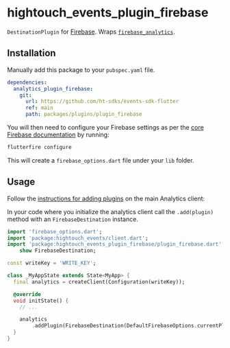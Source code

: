 # hightouch_events_plugin_firebase

`DestinationPlugin` for [Firebase](https://firebase.google.com). Wraps [`firebase_analytics`](https://pub.dev/packages/firebase_analytics).

## Installation

Manually add this package to your `pubspec.yaml` file.

```yaml
dependencies:
  analytics_plugin_firebase:
    git:
      url: https://github.com/ht-sdks/events-sdk-flutter
      ref: main
      path: packages/plugins/plugin_firebase
```

You will then need to configure your Firebase settings as per the [core Firebase documentation](https://firebase.google.com/docs/flutter/setup?platform=web) by running:

```bash
flutterfire configure
```

This will create a `firebase_options.dart` file under your `lib` folder.

## Usage

Follow the [instructions for adding plugins](https://github.com/ht-sdks/events-sdk-flutter_#adding-plugins) on the main Analytics client:

In your code where you initialize the analytics client call the `.add(plugin)` method with an `FirebaseDestination` instance.

```dart
import 'firebase_options.dart';
import 'package:hightouch_events/client.dart';
import 'package:hightouch_events_plugin_firebase/plugin_firebase.dart'
    show FirebaseDestination;

const writeKey = 'WRITE_KEY';

class _MyAppState extends State<MyApp> {
  final analytics = createClient(Configuration(writeKey));

  @override
  void initState() {
    // ...

    analytics
        .addPlugin(FirebaseDestination(DefaultFirebaseOptions.currentPlatform));
  }
}
```
